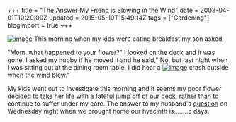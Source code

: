 +++
title = "The Answer My Friend is Blowing in the Wind"
date = 2008-04-01T10:20:00Z
updated = 2015-05-10T15:49:14Z
tags = ["Gardening"]
blogimport = true 
+++

[![image](http://bp3.blogger.com/_CPk-Aq1-YMw/R_JGsuitYDI/AAAAAAAAAPA/wjCri4Z5-uk/s200/006.JPG)](http://bp3.blogger.com/_CPk-Aq1-YMw/R_JGsuitYDI/AAAAAAAAAPA/wjCri4Z5-uk/s1600-h/006.JPG)
This morning when my kids were eating breakfast my son asked, 

"Mom, what happened to your flower?"  I looked on the deck and it was gone.  I asked my hubby if he moved it and he said," No, but last night when I was sitting out at the dining room table, I did hear a 
[![image](http://bp0.blogger.com/_CPk-Aq1-YMw/R_JHv-itYGI/AAAAAAAAAPY/20V9Edda9m0/s200/011.JPG)](http://bp0.blogger.com/_CPk-Aq1-YMw/R_JHv-itYGI/AAAAAAAAAPY/20V9Edda9m0/s1600-h/011.JPG)
crash outside when the wind blew." 

My kids went out to investigate this morning and it seems my poor flower decided to take her life with a fateful jump off of our deck, rather than to continue to suffer under my care.  The answer to my husband's [question](http://lifeatthecircus.com/2008/03/31/my-not-so-green-thumb/) on Wednesday night when we brought home our hyacinth is........5 days.

